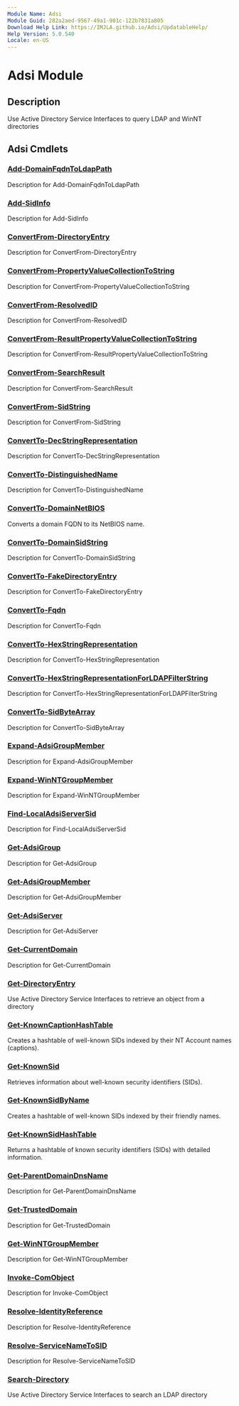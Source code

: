 ```yaml
---
Module Name: Adsi
Module Guid: 282a2aed-9567-49a1-901c-122b7831a805
Download Help Link: https://IMJLA.github.io/Adsi/UpdatableHelp/
Help Version: 5.0.540
Locale: en-US
---
```


# Adsi Module
## Description
Use Active Directory Service Interfaces to query LDAP and WinNT directories

## Adsi Cmdlets
### [Add-DomainFqdnToLdapPath](Add-DomainFqdnToLdapPath.md)
Description for Add-DomainFqdnToLdapPath

### [Add-SidInfo](Add-SidInfo.md)
Description for Add-SidInfo

### [ConvertFrom-DirectoryEntry](ConvertFrom-DirectoryEntry.md)
Description for ConvertFrom-DirectoryEntry

### [ConvertFrom-PropertyValueCollectionToString](ConvertFrom-PropertyValueCollectionToString.md)
Description for ConvertFrom-PropertyValueCollectionToString

### [ConvertFrom-ResolvedID](ConvertFrom-ResolvedID.md)
Description for ConvertFrom-ResolvedID

### [ConvertFrom-ResultPropertyValueCollectionToString](ConvertFrom-ResultPropertyValueCollectionToString.md)
Description for ConvertFrom-ResultPropertyValueCollectionToString

### [ConvertFrom-SearchResult](ConvertFrom-SearchResult.md)
Description for ConvertFrom-SearchResult

### [ConvertFrom-SidString](ConvertFrom-SidString.md)
Description for ConvertFrom-SidString

### [ConvertTo-DecStringRepresentation](ConvertTo-DecStringRepresentation.md)
Description for ConvertTo-DecStringRepresentation

### [ConvertTo-DistinguishedName](ConvertTo-DistinguishedName.md)
Description for ConvertTo-DistinguishedName

### [ConvertTo-DomainNetBIOS](ConvertTo-DomainNetBIOS.md)
Converts a domain FQDN to its NetBIOS name.



### [ConvertTo-DomainSidString](ConvertTo-DomainSidString.md)
Description for ConvertTo-DomainSidString

### [ConvertTo-FakeDirectoryEntry](ConvertTo-FakeDirectoryEntry.md)
Description for ConvertTo-FakeDirectoryEntry

### [ConvertTo-Fqdn](ConvertTo-Fqdn.md)
Description for ConvertTo-Fqdn

### [ConvertTo-HexStringRepresentation](ConvertTo-HexStringRepresentation.md)
Description for ConvertTo-HexStringRepresentation

### [ConvertTo-HexStringRepresentationForLDAPFilterString](ConvertTo-HexStringRepresentationForLDAPFilterString.md)
Description for ConvertTo-HexStringRepresentationForLDAPFilterString

### [ConvertTo-SidByteArray](ConvertTo-SidByteArray.md)
Description for ConvertTo-SidByteArray

### [Expand-AdsiGroupMember](Expand-AdsiGroupMember.md)
Description for Expand-AdsiGroupMember

### [Expand-WinNTGroupMember](Expand-WinNTGroupMember.md)
Description for Expand-WinNTGroupMember

### [Find-LocalAdsiServerSid](Find-LocalAdsiServerSid.md)
Description for Find-LocalAdsiServerSid

### [Get-AdsiGroup](Get-AdsiGroup.md)
Description for Get-AdsiGroup

### [Get-AdsiGroupMember](Get-AdsiGroupMember.md)
Description for Get-AdsiGroupMember

### [Get-AdsiServer](Get-AdsiServer.md)
Description for Get-AdsiServer

### [Get-CurrentDomain](Get-CurrentDomain.md)
Description for Get-CurrentDomain

### [Get-DirectoryEntry](Get-DirectoryEntry.md)
Use Active Directory Service Interfaces to retrieve an object from a directory


### [Get-KnownCaptionHashTable](Get-KnownCaptionHashTable.md)
Creates a hashtable of well-known SIDs indexed by their NT Account names (captions).


### [Get-KnownSid](Get-KnownSid.md)
Retrieves information about well-known security identifiers (SIDs).



### [Get-KnownSidByName](Get-KnownSidByName.md)
Creates a hashtable of well-known SIDs indexed by their friendly names.


### [Get-KnownSidHashTable](Get-KnownSidHashTable.md)
Returns a hashtable of known security identifiers (SIDs) with detailed information.



### [Get-ParentDomainDnsName](Get-ParentDomainDnsName.md)
Description for Get-ParentDomainDnsName

### [Get-TrustedDomain](Get-TrustedDomain.md)
Description for Get-TrustedDomain

### [Get-WinNTGroupMember](Get-WinNTGroupMember.md)
Description for Get-WinNTGroupMember

### [Invoke-ComObject](Invoke-ComObject.md)
Description for Invoke-ComObject

### [Resolve-IdentityReference](Resolve-IdentityReference.md)
Description for Resolve-IdentityReference

### [Resolve-ServiceNameToSID](Resolve-ServiceNameToSID.md)
Description for Resolve-ServiceNameToSID

### [Search-Directory](Search-Directory.md)
Use Active Directory Service Interfaces to search an LDAP directory



